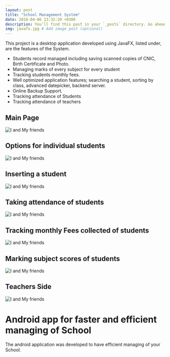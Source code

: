 ```yaml
---
layout: post
title: "School Management System"
date: 2018-04-06 13:32:20 +0300
description: You’ll find this post in your `_posts` directory. Go ahead and edit it and re-build the site to see your changes. # Add post description (optional)
img: javafx.jpg # Add image post (optional)
---
```


This project is a desktop application developed using JavaFX, listed under, are the features of the System.

* Students record managed including saving scanned copies of CNIC, Birth Certificate and Photo.
* Managing marks of every subject for every student
* Tracking students monthly fees.
* Well optimized application features; searching a student, sorting by class, advanced datepicker, backend server.
* Online Backup Support.
* Tracking attendance of Students
* Tracking attendance of teachers


## Main Page

![I and My friends]({{site.baseurl}}/assets/img/students.PNG)

## Options for individual students

![I and My friends]({{site.baseurl}}/assets/img/rightclick.png)


## Inserting a student

![I and My friends]({{site.baseurl}}/assets/img/insert.PNG)

## Taking attendance of students

![I and My friends]({{site.baseurl}}/assets/img/attendance.PNG)

## Tracking monthly Fees collected of students

![I and My friends]({{site.baseurl}}/assets/img/fees.PNG)


## Marking subject scores of students

![I and My friends]({{site.baseurl}}/assets/img/marks.PNG)

## Teachers Side

![I and My friends]({{site.baseurl}}/assets/img/teachers.PNG)


# Android app for faster and efficient managing of School

The android application was developed to have efficient managing of your School. 
